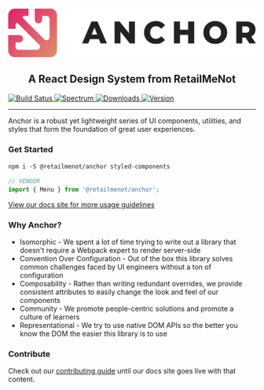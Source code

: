 ![Anchor Logo](https://raw.githubusercontent.com/RetailMeNot/anchor/master/assets/anchor_logo_300px.png)

<h2 align="center">A React Design System from RetailMeNot</h2>

<a href="https://travis-ci.org/RetailMeNot/anchor">
    <img alt="Build Satus" src="https://api.travis-ci.org/RetailMeNot/anchor.svg?branch=master">
</a>
<a href="https://spectrum.chat/retailmenot">
    <img alt="Spectrum" src="https://img.shields.io/badge/spectrum-online-green.svg">
</a>
<a href="https://www.npmjs.com/package/@retailmenot/anchor">
    <img alt="Downloads" src="https://img.shields.io/npm/dw/@retailmenot/anchor.svg?color=DF8A6C">
</a>
<a href="https://www.npmjs.com/package/@retailmenot/anchor">
    <img alt="Version" src="https://img.shields.io/npm/v/@retailmenot/anchor.svg?color=DF266C">
</a>

----

Anchor is a robust yet lightweight series of UI components, utilities, and styles that form the foundation of great user experiences.

### Get Started

```ssh
npm i -S @retailmenot/anchor styled-components
```

```typescript jsx
// VENDOR
import { Menu } from '@retailmenot/anchor';
```

[View our docs site for more usage guidelines](https://retailmenot.design/)

### Why Anchor?

* Isomorphic - We spent a lot of time trying to write out a library that doesn't require a Webpack expert to render server-side
* Convention Over Configuration - Out of the box this library solves common challenges faced by UI engineers without a ton of configuration
* Composability - Rather than writing redundant overrides, we provide consistent attributes to easily change the look and feel of our components
* Community - We promote people-centric solutions and promote a culture of learners
* Representational - We try to use native DOM APIs so the better you know the DOM the easier this library is to use  

### Contribute

Check out our [contributing guide](https://github.com/RetailMeNot/anchor/blob/master/CONTRIBUTING.md) until our docs site goes live with that content.
